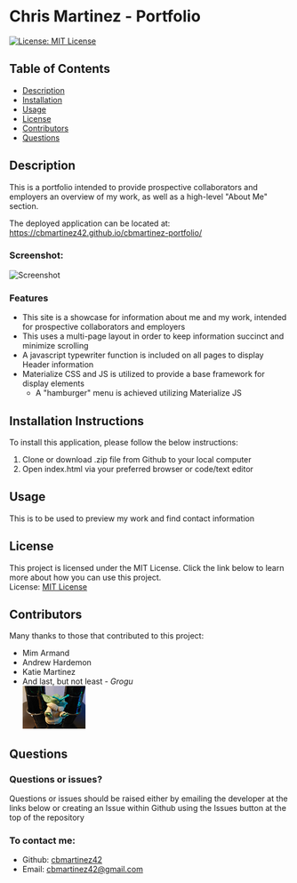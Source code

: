 # Chris Martinez - Portfolio

[![License: MIT License](https://img.shields.io/badge/License-MIT-yellow.svg)](https://opensource.org/licenses/MIT)
## Table of Contents
- [Description](#description)
- [Installation](#installation)
- [Usage](#usage)
- [License](#license)
- [Contributors](#contributors)
- [Questions](#questions)

## Description
This is a portfolio intended to provide prospective collaborators and employers an overview of my work, as well as a high-level "About Me" section.

The deployed application can be located at: https://cbmartinez42.github.io/cbmartinez-portfolio/   
  
### Screenshot:   
![Screenshot](./assets/images/screenshot.gif)

### Features
* This site is a showcase for information about me and my work, intended for prospective collaborators and employers
* This uses a multi-page layout in order to keep information succinct and minimize scrolling
* A javascript typewriter function is included on all pages to display Header information
* Materialize CSS and JS is utilized to provide a base framework for display elements
    * A "hamburger" menu is achieved utilizing Materialize JS


## Installation Instructions
To install this application, please follow the below instructions:  
1.  Clone or download .zip file from Github to your local computer
2.  Open index.html via your preferred browser or code/text editor

## Usage
This is to be used to preview my work and find contact information

## License 
This project is licensed under the MIT License. Click the link below to learn more about how you can use this project.  
License: [MIT License](https://opensource.org/licenses/MIT)

## Contributors
Many thanks to those that contributed to this project:
* Mim Armand
* Andrew Hardemon
* Katie Martinez
* And last, but not least - *Grogu*  
![Image of Grogu](./assets/images/grogu.png)

## Questions
### Questions or issues?  
Questions or issues should be raised either by emailing the developer at the links below or creating an Issue within Github using the Issues button at the top of the repository
### To contact me:
* Github: [cbmartinez42](https://github.com/cbmartinez42)  
* Email: [cbmartinez42@gmail.com](mailto:cbmartinez42@gmail.com)